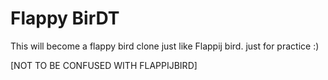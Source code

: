 # Flappy BirDT

This will become a flappy bird clone just like Flappij bird.
just for practice :)

[NOT TO BE CONFUSED WITH FLAPPIJBIRD]
